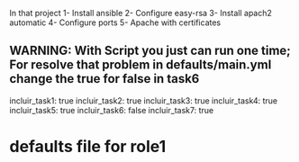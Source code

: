 In that project 
1- Install ansible
2- Configure easy-rsa
3- Install apach2 automatic
4- Configure ports
5- Apache with certificates


WARNING: With Script you just can run one time;
For resolve that problem in defaults/main.yml change the true for false in task6
---
incluir_task1: true
incluir_task2: true
incluir_task3: true
incluir_task4: true
incluir_task5: true
incluir_task6: false
incluir_task7: true
# defaults file for role1
